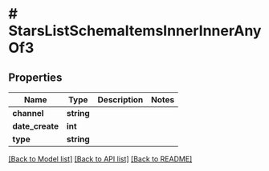 # # StarsListSchemaItemsInnerInnerAnyOf3

## Properties

Name | Type | Description | Notes
------------ | ------------- | ------------- | -------------
**channel** | **string** |  |
**date_create** | **int** |  |
**type** | **string** |  |

[[Back to Model list]](../../README.md#models) [[Back to API list]](../../README.md#endpoints) [[Back to README]](../../README.md)
